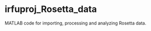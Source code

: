 irfuproj_Rosetta_data
=====================

MATLAB code for importing, processing and analyzing Rosetta data.
